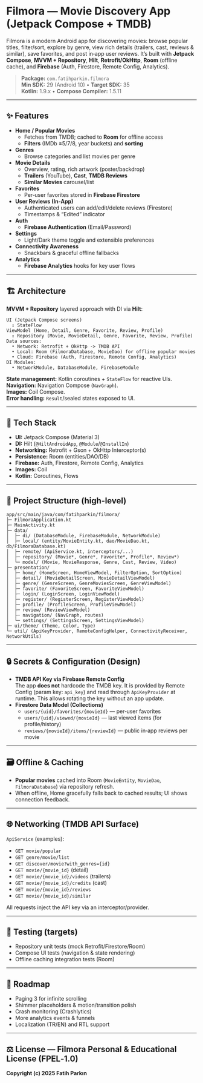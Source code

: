# Filmora — Movie Discovery App (Jetpack Compose + TMDB)

Filmora is a modern Android app for discovering movies: browse popular titles, filter/sort, explore by genre, view rich details (trailers, cast, reviews & similar), save favorites, and post in‑app user reviews. It’s built with **Jetpack Compose**, **MVVM + Repository**, **Hilt**, **Retrofit/OkHttp**, **Room** (offline cache), and **Firebase** (Auth, Firestore, Remote Config, Analytics).

> **Package:** `com.fatihparkin.filmora`  
> **Min SDK:** 29 (Android 10) • **Target SDK:** 35  
> **Kotlin:** 1.9.x • **Compose Compiler:** 1.5.11


---

## ✨ Features

- **Home / Popular Movies**
  - Fetches from TMDB; cached to **Room** for offline access
  - **Filters** (IMDb ≥5/7/8, year buckets) and **sorting**
- **Genres**
  - Browse categories and list movies per genre
- **Movie Details**
  - Overview, rating, rich artwork (poster/backdrop)
  - **Trailers** (YouTube), **Cast**, **TMDB Reviews**
  - **Similar Movies** carousel/list
- **Favorites**
  - Per‑user favorites stored in **Firebase Firestore**
- **User Reviews (In‑App)**
  - Authenticated users can add/edit/delete reviews (Firestore)
  - Timestamps & “Edited” indicator
- **Auth**
  - **Firebase Authentication** (Email/Password)
- **Settings**
  - Light/Dark theme toggle and extensible preferences
- **Connectivity Awareness**
  - Snackbars & graceful offline fallbacks
- **Analytics**
  - **Firebase Analytics** hooks for key user flows

---

## 🏗️ Architecture

**MVVM + Repository** layered approach with DI via **Hilt**:

```
UI (Jetpack Compose screens)
  ↕ StateFlow
ViewModel (Home, Detail, Genre, Favorite, Review, Profile)
  ↕ Repository (Movie, MovieDetail, Genre, Favorite, Review, Profile)
Data sources:
  • Network: Retrofit + OkHttp -> TMDB API
  • Local: Room (FilmoraDatabase, MovieDao) for offline popular movies
  • Cloud: Firebase (Auth, Firestore, Remote Config, Analytics)
DI Modules:
  • NetworkModule, DatabaseModule, FirebaseModule
```

**State management:** Kotlin coroutines + `StateFlow` for reactive UIs.  
**Navigation:** Navigation Compose (`NavGraph`).  
**Images:** Coil Compose.  
**Error handling:** `Result`/sealed states exposed to UI.

---

## 🧰 Tech Stack

- **UI:** Jetpack Compose (Material 3)
- **DI:** Hilt (`@HiltAndroidApp`, `@Module`/`@InstallIn`)
- **Networking:** Retrofit + Gson + OkHttp Interceptor(s)
- **Persistence:** Room (entities/DAO/DB)
- **Firebase:** Auth, Firestore, Remote Config, Analytics
- **Images:** Coil
- **Kotlin:** Coroutines, Flows

---

## 📂 Project Structure (high‑level)

```
app/src/main/java/com/fatihparkin/filmora/
├─ FilmoraApplication.kt
├─ MainActivity.kt
├─ data/
│  ├─ di/ (DatabaseModule, FirebaseModule, NetworkModule)
│  ├─ local/ (entity/MovieEntity.kt, dao/MovieDao.kt, db/FilmoraDatabase.kt)
│  ├─ remote/ (ApiService.kt, interceptors/...)
│  ├─ repository/ (Movie*, Genre*, Favorite*, Profile*, Review*)
│  └─ model/ (Movie, MovieResponse, Genre, Cast, Review, Video)
├─ presentation/
│  ├─ home/ (HomeScreen, HomeViewModel, FilterOption, SortOption)
│  ├─ detail/ (MovieDetailScreen, MovieDetailViewModel)
│  ├─ genre/ (GenreScreen, GenreMoviesScreen, GenreViewModel)
│  ├─ favorite/ (FavoriteScreen, FavoriteViewModel)
│  ├─ login/ (LoginScreen, LoginViewModel)
│  ├─ register/ (RegisterScreen, RegisterViewModel)
│  ├─ profile/ (ProfileScreen, ProfileViewModel)
│  ├─ review/ (ReviewViewModel)
│  ├─ navigation/ (NavGraph, routes)
│  └─ settings/ (SettingsScreen, SettingsViewModel)
├─ ui/theme/ (Theme, Color, Type)
└─ util/ (ApiKeyProvider, RemoteConfigHelper, ConnectivityReceiver, NetworkUtils)
```

---

## 🔒 Secrets & Configuration (Design)

- **TMDB API Key via Firebase Remote Config**  
  The app **does not** hardcode the TMDB key. It is provided by Remote Config (param key: `api_key`) and read through `ApiKeyProvider` at runtime. This allows rotating the key without an app update.
- **Firestore Data Model (Collections)**  
  - `users/{uid}/favorites/{movieId}` — per‑user favorites  
  - `users/{uid}/viewed/{movieId}` — last viewed items (for profile/history)  
  - `reviews/{movieId}/items/{reviewId}` — public in‑app reviews per movie

---

## 🗃️ Offline & Caching

- **Popular movies** cached into Room (`MovieEntity`, `MovieDao`, `FilmoraDatabase`) via repository refresh.
- When offline, Home gracefully falls back to cached results; UI shows connection feedback.

---

## 🌐 Networking (TMDB API Surface)

`ApiService` (examples):
- `GET movie/popular`
- `GET genre/movie/list`
- `GET discover/movie?with_genres={id}`
- `GET movie/{movie_id}` (detail)
- `GET movie/{movie_id}/videos` (trailers)
- `GET movie/{movie_id}/credits` (cast)
- `GET movie/{movie_id}/reviews`
- `GET movie/{movie_id}/similar`

All requests inject the API key via an interceptor/provider.

---

## 🧪 Testing (targets)

- Repository unit tests (mock Retrofit/Firestore/Room)
- Compose UI tests (navigation & state rendering)
- Offline caching integration tests (Room)

---

## 🧭 Roadmap

- Paging 3 for infinite scrolling  
- Shimmer placeholders & motion/transition polish  
- Crash monitoring (Crashlytics)  
- More analytics events & funnels  
- Localization (TR/EN) and RTL support

---

## ⚖️ License — Filmora Personal & Educational License (FPEL‑1.0)

**Copyright (c) 2025 Fatih Parkın**


